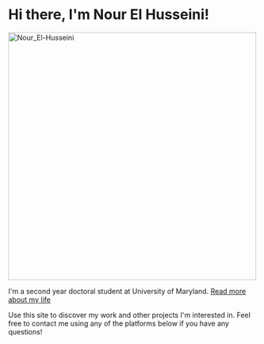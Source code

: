   
# Hi there, I'm Nour El Husseini!

<img src="https://nelhusseini.github.io/images/Nour.jpg" alt="Nour_El-Husseini" width="500" />

I'm a second year doctoral student at University of Maryland.  [Read more about my life](https://nelhusseini.github.io/about/)

Use this site to discover my work and other projects I'm interested in. Feel free to contact me using any of the platforms below if you have any questions!
